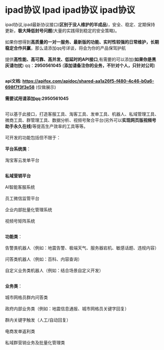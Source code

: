 # ipad协议 Ipad ipad协议 ipad协议
ipad协议,ipad最新协议接口(**区别于没人维护的半成品**)，安全、稳定、定期保持更新，**极大降低封号问题**(大量的实践得到稳定的安全策略)。<br><br>
如果你想得到**高质量的一对一服务、最新版的功能、实时性较强的日常维护，长期稳定合作共赢**，那么请添加qq号详谈，将会为你的产品保驾护航<br><br>
提供**高性能、高可靠、高并发、低延时的API接口**,有需要的可以添加(**如果你是黑灰请勿扰**) qq：**2950561045** (**添加请备注你的业务，不针对个人，只针对公司**)<br><br>

**api文档: https://apifox.com/apidoc/shared-aa1a26f5-f480-4c46-b0a6-698f7f3f3e58** (仅做展示)<br><br>
**需要试用请添加qq:2950561045**<br><br>

可以基于此接口，打造客服工具、淘客工具、发单工具、机器人、私域管理工具、微商工具、群管理工具、数据分析、视频号聚合平台(另外可以**实现网页版视频号助手永久在线**)等提高生产效率的工具等等。<br><br>
可开发的功能包括但不限于：<br><br>
**平台系统类**：<br><br>
淘宝客云发单平台<br><br>

**私域营销平台**<br><br>
AI智能客服系统<br><br>
员工微信监管平台<br><br>
企业内部批量化管理系统<br><br>
视频号矩阵系统<br><br>

**功能类**：<br><br>
告警类机器人（例如：地震告警、极端天气、服务器宕机、敏感话题、违规内容）<br><br>
问答类机器人（例如：百科、内容查询）<br><br>
自定义业务类机器人（例如：结合场景自定义开发）<br><br>

**业务类**：<br><br>
城市网格员群内问答类<br><br>
政府内部业务类（例如：地震信息通报、城市网格员关键字回复）<br><br>
群内关键字触发（人工/自动回复）<br><br>
电商发单返利类<br><br>
私域群营销业务及批量化管理类<br><br>


















